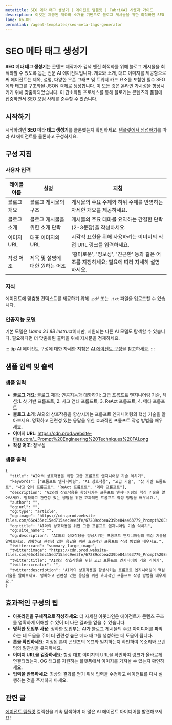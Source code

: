 ```yaml
---
metatitle: SEO 메타 태그 생성기 | 에이전트 템플릿 | FabriXAI 사용자 가이드
description: 이것은 제공된 개요와 소개를 기반으로 블로그 게시물을 위한 최적화된 SEO 메타 태그를 생성하도록 설계된 도구인 SEO 메타 태그 생성기에 대한 사용자 가이드입니다.
lang: ko-KR
permalink: /agent-templates/seo-meta-tags-generator
---
```


# SEO 메타 태그 생성기

**SEO 메타 태그 생성기**는 콘텐츠 제작자가 검색 엔진 최적화를 위해 블로그 게시물을 최적화할 수 있도록 돕는 전문 AI 에이전트입니다. 개요와 소개, 대표 이미지를 제공함으로써 에이전트는 제목, 설명, 다양한 오픈 그래프 및 트위터 카드 요소를 포함한 필수 SEO 메타 태그를 구조화된 JSON 객체로 생성합니다. 이 모든 것은 온라인 가시성을 향상시키기 위해 맞춤화되었습니다. 이 간소화된 프로세스를 통해 블로거는 콘텐츠의 품질에 집중하면서 SEO 모범 사례를 준수할 수 있습니다.

## 시작하기

시작하려면 **SEO 메타 태그 생성기**를 클론했는지 확인하세요. [템플릿에서 생성하기](/en-us/create-from-templates/)를 따라 AI 에이전트를 클론하고 구성하세요.

## 구성 지침

### 사용자 입력

| 레이블 이름       | 설명                                    | 지침                                                                                |
| ----------------- | ---------------------------------------------- | ------------------------------------------------------------------------------------------ |
| 블로그 개요      | 블로그 게시물의 구조                 | 게시물의 주요 주제와 하위 주제를 반영하는 자세한 개요를 제공하세요.       |
| 블로그 소개 | 블로그 게시물을 위한 소개 단락    | 게시물의 주요 테마를 요약하는 간결한 단락(2-3문장)을 작성하세요.          |
| 이미지 URL         | 대표 이미지의 URL                      | 시각적 표현을 위해 사용하려는 이미지의 직접 URL 링크를 입력하세요.            |
| 작성 어조      | 제목 및 설명에 대한 원하는 어조 | '흥미로운', '정보성', '친근한' 등과 같은 어조를 지정하세요; 필요에 따라 자세히 설명하세요. |

### 지식

에이전트에 맞춤형 컨텍스트를 제공하기 위해 `.pdf` 또는 `.txt` 파일을 업로드할 수 있습니다.

### 인공지능 모델

기본 모델은 *Llama 3.1 8B Instruct*이지만, 지원되는 다른 AI 모델도 탐색할 수 있습니다. 필요하다면 더 맞춤화된 출력을 위해 지시문을 정제하세요.

::: tip
AI 에이전트 구성에 대한 자세한 지침은 [AI 에이전트 구성](/en-us/configure-ai-agent/)을 참고하세요.
:::

## 샘플 입력 및 출력

### 샘플 입력

- **블로그 개요**: 블로그 제목: 인공지능과 대화하기: 고급 프롬프트 엔지니어링 기술, 섹션:1. 샷 기반 프롬프트, 2. 사고 연쇄 프롬프트, 3. ReAct 프롬프트, 4. 메타 프롬프트
- **블로그 소개**: AI와의 상호작용을 향상시키는 프롬프트 엔지니어링의 핵심 기술을 알아보세요. 명확하고 관련성 있는 응답을 위한 효과적인 프롬프트 작성 방법을 배우세요.
- **이미지 URL**: https://cdn.prod.website-files.com/...Prompt%20Engineering%20Techniques%20FAI.png
- **작성 어조**: 정보성

### 샘플 출력

```
{
  "title": "AI와의 상호작용을 위한 고급 프롬프트 엔지니어링 기술 익히기",
  "keywords": ["프롬프트 엔지니어링", "AI 상호작용", "고급 기술", "샷 기반 프롬프트", "사고 연쇄 프롬프트", "ReAct 프롬프트", "메타 프롬프트"],
  "description": "AI와의 상호작용을 향상시키는 프롬프트 엔지니어링의 핵심 기술을 알아보세요. 명확하고 관련성 있는 응답을 위한 효과적인 프롬프트 작성 방법을 배우세요.",
  "author": "",
  "og:url": "",
  "og:type": "article",
  "og:image": "https://cdn.prod.website-files.com/66c435ec15ed715aec9ee3fe/67289cdbea239be84a463779_Prompt%20Engineering%20Techniques%20FAI.png",
  "og:title": "AI와의 상호작용을 위한 고급 프롬프트 엔지니어링 기술 익히기",
  "og:site_name": "",
  "og:description": "AI와의 상호작용을 향상시키는 프롬프트 엔지니어링의 핵심 기술을 알아보세요. 명확하고 관련성 있는 응답을 위한 효과적인 프롬프트 작성 방법을 배우세요.",
  "twitter:card": "summary_large_image",
  "twitter:image": "https://cdn.prod.website-files.com/66c435ec15ed715aec9ee3fe/67289cdbea239be84a463779_Prompt%20Engineering%20Techniques%20FAI.png",
  "twitter:title": "AI와의 상호작용을 위한 고급 프롬프트 엔지니어링 기술 익히기",
  "twitter:creator": "",
  "twitter:description": "AI와의 상호작용을 향상시키는 프롬프트 엔지니어링의 핵심 기술을 알아보세요. 명확하고 관련성 있는 응답을 위한 효과적인 프롬프트 작성 방법을 배우세요."
}
```

## 효과적인 구성의 팁

- **아웃라인을 구체적으로 작성하세요**: 더 자세한 아웃라인은 에이전트가 콘텐츠 구조를 명확하게 이해할 수 있어 더 나은 결과를 얻을 수 있습니다.
- **명확한 도입부 사용**: 정확한 도입부는 AI가 블로그 게시물의 주요 아이디어를 파악하는 데 도움을 주어 더 관련성 높은 메타 태그를 생성하는 데 도움이 됩니다.
- **톤을 확인하세요**: 지정된 톤이 콘텐츠의 목표와 일치하는지 확인하여 목소리와 브랜딩의 일관성을 유지하세요.
- **이미지 URL을 검증하세요**: 항상 대표 이미지의 URL을 확인하여 링크가 올바르게 연결되었는지, OG 태그를 지원하는 플랫폼에서 이미지를 가져올 수 있는지 확인하세요.
- **입력을 반복하세요**: 최상의 결과를 얻기 위해 입력을 수정하고 에이전트를 다시 실행하는 것을 주저하지 마세요.

## 관련 글
[에이전트 템플릿](/en-us/agent-templates/) 컬렉션을 계속 탐색하며 더 많은 AI 에이전트 아이디어를 발견해보세요!